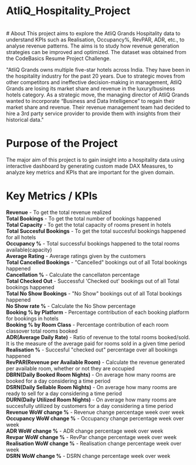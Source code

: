 # AtliQ_Hospitality_Project
</br>
# About
This project aims to explore the AtliQ Grands Hospitality data to understand KPIs such as Realisation, Occupancy%, RevPAR, ADR, etc., to analyse revenue patterns. The aims is to study how revenue generation strategies can be improved and optimized. The dataset was obtained from the CodeBasics Resume Project Challenge.

"AtliQ Grands owns multiple five-star hotels across India. They have been in the hospitality industry for the past 20 years. Due to strategic moves from other competitors and ineffective decision-making in management, AtliQ Grands are losing its market share and revenue in the luxury/business hotels category. As a strategic move, the managing director of AtliQ Grands wanted to incorporate “Business and Data Intelligence” to regain their market share and revenue. Their revenue management team had decided to hire a 3rd party service provider to provide them with insights from their historical data."

# Purpose of the Project
The major aim of this project is to gain insight into a hospitality data using interactive dashboard by generating custom made DAX Measures, to analyze key metrics and KPIs that are important for the given domain.

# Key Metrics / KPIs
**Revenue** -	To get the total revenue realized <br/>
**Total Bookings** - To get the total number of bookings happened<br/>
**Total Capacity** - To get the total capacity of rooms present in hotels<br/>
**Total Succesful Bookings** - To get the total succesful bookings happened for all hotels<br/>
**Occupancy %** - Total successful bookings happened to the total rooms available(capacity)<br/>
**Average Rating** - Average ratings given by the customers<br/>
**Total Cancelled Bookings** - "Cancelled" bookings out of all Total bookings happened<br/>
**Cancellation %** - Calculate the cancellaton percentage<br/>
**Total Checked Out** - Successful 'Checked out' bookings out of all Total bookings happened<br/>
**Total No Show Bookings** - "No Show" bookings out of all Total bookings happened<br/> 
**No Show rate %** - Calculate the No Show percentage<br/>
**Booking % by Platform**	- Percentage contribution of each booking platform for bookings in hotels<br/>
**Booking % by Room Class** - Percentage contribution of each room classover total rooms booked<br/>
**ADR(Average Daily Rate)** - Ratio of revenue to the total rooms booked/sold. It is the measure of the average paid for rooms sold in a given time period<br/>
**Realisation %** - Succesful "checked out" percentage over all bookings happened<br/>
**RevPAR(Revenue per Available Room)** - Calculate the revenue generated per available room, whether or not they are occupied<br/>
**DBRN(Daily Booked Room Nights)** - On average how many rooms are booked for a day considering a time period<br/>
**DSRN(Daily Sellable Room Nights)** - On average how many rooms are ready to sell for a day considering a time period<br/>
**DURN(Daily Utilized Room Nights)** - On average how many rooms are succesfully utilized by customers for a day considering a time period<br/>
**Revenue WoW change %** - Revenue change percentage week over week<br/>
**Occupancy WoW change %** - Occupancy change percentage week over week<br/>
**ADR WoW change %** - ADR change percentage week over week<br/>
**Revpar WoW change %**	- RevPar change percentage week over week<br/>
**Realisation WoW change %** - Realisation change percentage week over week<br/>
**DSRN WoW change %**	- DSRN change percentage week over week
